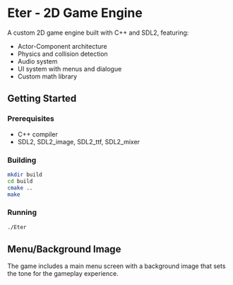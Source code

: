 # Eter - 2D Game Engine

A custom 2D game engine built with C++ and SDL2, featuring:

- Actor-Component architecture
- Physics and collision detection
- Audio system
- UI system with menus and dialogue
- Custom math library

## Getting Started

### Prerequisites
- C++ compiler
- SDL2, SDL2_image, SDL2_ttf, SDL2_mixer

### Building
```bash
mkdir build
cd build
cmake ..
make
```

### Running
```bash
./Eter
```

## Menu/Background Image
The game includes a main menu screen with a background image that sets the tone for the gameplay experience.
